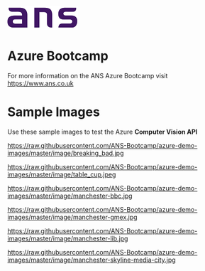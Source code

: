 ![ANS](../Images/ans_logo_small.png)
# Azure Bootcamp
For more information on the ANS Azure Bootcamp  visit https://www.ans.co.uk


# Sample Images
Use these sample images to test the Azure **Computer Vision API**

https://raw.githubusercontent.com/ANS-Bootcamp/azure-demo-images/master/image/breaking_bad.jpg

https://raw.githubusercontent.com/ANS-Bootcamp/azure-demo-images/master/image/table_cup.jpeg

https://raw.githubusercontent.com/ANS-Bootcamp/azure-demo-images/master/image/manchester-bbc.jpg

https://raw.githubusercontent.com/ANS-Bootcamp/azure-demo-images/master/image/manchester-gmex.jpg

https://raw.githubusercontent.com/ANS-Bootcamp/azure-demo-images/master/image/manchester-lib.jpg

https://raw.githubusercontent.com/ANS-Bootcamp/azure-demo-images/master/image/manchester-skyline-media-city.jpg






